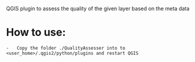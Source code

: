QGIS plugin to assess the quality of the given layer based on the meta data

How to use:
===========
	-	Copy the folder ./QualityAssesser into to <user_home>/.qgis2/python/plugins and restart QGIS